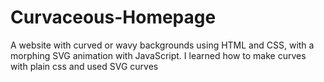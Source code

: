 # Curvaceous-Homepage
A website with curved or wavy backgrounds using HTML and CSS, with a morphing SVG animation with JavaScript.
I learned how to make curves with plain css and used SVG curves
